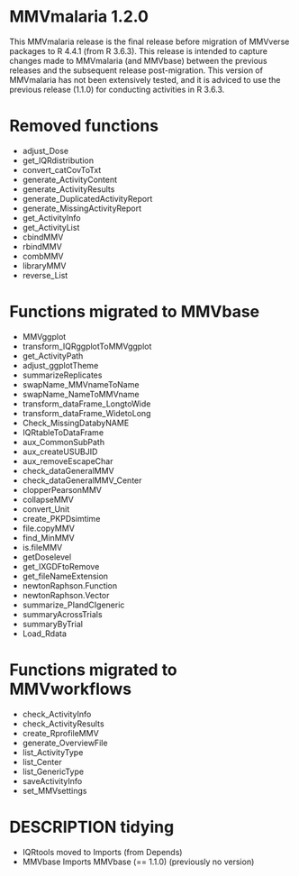 # MMVmalaria 1.2.0

This MMVmalaria release is the final release before migration of MMVverse packages to R 4.4.1 (from R 3.6.3). This release is intended to capture changes made to MMVmalaria (and MMVbase) between the previous releases and the subsequent release post-migration. This version of MMVmalaria has not been extensively tested, and it is adviced to use the previous release (1.1.0) for conducting activities in R 3.6.3. 

# Removed functions 
* adjust_Dose
* get_IQRdistribution
* convert_catCovToTxt
* generate_ActivityContent
* generate_ActivityResults
* generate_DuplicatedActivityReport
* generate_MissingActivityReport
* get_ActivityInfo 
* get_ActivityList
* cbindMMV
* rbindMMV
* combMMV
* libraryMMV
* reverse_List

# Functions migrated to MMVbase 
* MMVggplot
* transform_IQRggplotToMMVggplot
* get_ActivityPath
* adjust_ggplotTheme
* summarizeReplicates
* swapName_MMVnameToName
* swapName_NameToMMVname
* transform_dataFrame_LongtoWide
* transform_dataFrame_WidetoLong
* Check_MissingDatabyNAME
* IQRtableToDataFrame
* aux_CommonSubPath
* aux_createUSUBJID
* aux_removeEscapeChar
* check_dataGeneralMMV
* check_dataGeneralMMV_Center
* clopperPearsonMMV
* collapseMMV
* convert_Unit
* create_PKPDsimtime
* file.copyMMV
* find_MinMMV
* is.fileMMV
* getDoselevel
* get_IXGDFtoRemove
* get_fileNameExtension
* newtonRaphson.Function
* newtonRaphson.Vector
* summarize_PIandCIgeneric
* summaryAcrossTrials
* summaryByTrial
* Load_Rdata

# Functions migrated to MMVworkflows
* check_ActivityInfo 
* check_ActivityResults
* create_RprofileMMV
* generate_OverviewFile
* list_ActivityType
* list_Center
* list_GenericType
* saveActivityInfo
* set_MMVsettings

# DESCRIPTION tidying 
* IQRtools moved to Imports (from Depends)
* MMVbase Imports MMVbase (== 1.1.0) (previously no version) 


 